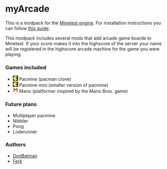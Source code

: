 # myArcade

This is a modpack for the [Minetest engine](http://www.minetest.net/).
For installation instructions you can follow [this guide](http://dev.minetest.net/Installing_Mods).

This modpack includes several mods that add arcade game boards to Minetest.
If your score makes it into the highscore of the server your name will be registered in the highscore arcade machine for the game you were playing.

### Games included

* ![icon](pacmine/textures/pacmine_1.png) Pacmine (pacman clone)
* ![icon](pacmine/textures/pacmine_1.png) Pacmine mini (smaller version of pacmine)
* ![icon](mario/textures/mario_m.png) Mario (platformer inspired by the Mario Bros. game)

### Future plans

* Multiplayer pacmine
* Nibbler
* Pong
* Loderunner

### Authors

* [DonBatman](https://github.com/DonBatman/)
* [Ferk](https://github.com/Ferk/)
